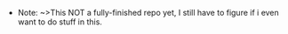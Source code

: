 * Note:
~>This NOT a fully-finished repo yet, I still have to figure if i even want to do stuff in this.
